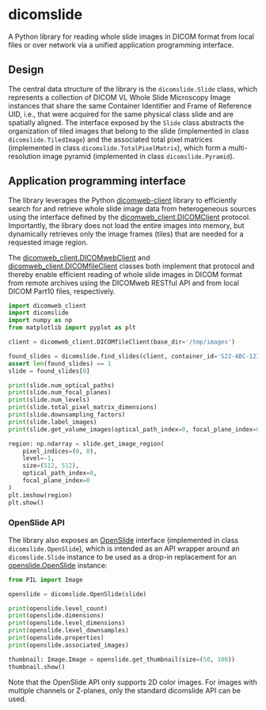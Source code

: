 # dicomslide

A Python library for reading whole slide images in DICOM format from local files or over network via a unified application programming interface.


## Design

The central data structure of the library is the ``dicomslide.Slide`` class, which represents a collection of DICOM VL Whole Slide Microscopy Image instances that share the same Container Identifier and Frame of Reference UID, i.e., that were acquired for the same physical class slide and are spatially aligned.
The interface exposed by the ``Slide`` class abstracts the organization of tiled images that belong to the slide (implemented in class ``dicomslide.TiledImage``) and the associated total pixel matrices (implemented in class ``dicomslide.TotalPixelMatrix``), which form a multi-resolution image pyramid (implemented in class ``dicomslide.Pyramid``).

## Application programming interface

The library leverages the Python [dicomweb-client](https://dicomweb-client.readthedocs.io/en/latest/) library to efficiently search for and retrieve whole slide image data from heterogeneous sources using the interface defined by the [dicomweb_client.DICOMClient](https://dicomweb-client.readthedocs.io/en/latest/package.html#dicomweb_client.api.DICOMClient) protocol.
Importantly, the library does not load the entire images into memory, but dynamically retrieves only the image frames (tiles) that are needed for a requested image region.

The [dicomweb_client.DICOMwebClient](https://dicomweb-client.readthedocs.io/en/latest/package.html#dicomweb_client.api.DICOMwebClient) and [dicomweb_client.DICOMfileClient](https://dicomweb-client.readthedocs.io/en/latest/package.html#dicomweb_client.api.DICOMfileClient) classes both implement that protocol and thereby enable efficient reading of whole slide images in DICOM format from remote archives using the DICOMweb RESTful API and from local DICOM Part10 files, respectively.

```python
import dicomweb_client
import dicomslide
import numpy as np
from matplotlib import pyplot as plt

client = dicomweb_client.DICOMfileClient(base_dir='/tmp/images')

found_slides = dicomslide.find_slides(client, container_id='S22-ABC-123')
assert len(found_slides) == 1
slide = found_slides[0]

print(slide.num_optical_paths)
print(slide.num_focal_planes)
print(slide.num_levels)
print(slide.total_pixel_matrix_dimensions)
print(slide.downsampling_factors)
print(slide.label_images)
print(slide.get_volume_images(optical_path_index=0, focal_plane_index=0))

region: np.ndarray = slide.get_image_region(
    pixel_indices=(0, 0),
    level=-1,
    size=(512, 512),
    optical_path_index=0,
    focal_plane_index=0
)
plt.imshow(region)
plt.show()
```

### OpenSlide API

The library also exposes an [OpenSlide](https://openslide.org/api/python/) interface (implemented in class ``dicomslide.OpenSlide``), which is intended as an API wrapper around an ``dicomslide.Slide`` instance to be used as a drop-in replacement for an [openslide.OpenSlide](https://openslide.org/api/python/#openslide.OpenSlide) instance:

```python
from PIL import Image

openslide = dicomslide.OpenSlide(slide)

print(openslide.level_count)
print(openslide.dimensions)
print(openslide.level_dimensions)
print(openslide.level_downsamples)
print(openslide.properties)
print(openslide.associated_images)

thumbnail: Image.Image = openslide.get_thumbnail(size=(50, 100))
thumbnail.show()
```

Note that the OpenSlide API only supports 2D color images.
For images with multiple channels or Z-planes, only the standard dicomslide API can be used.
